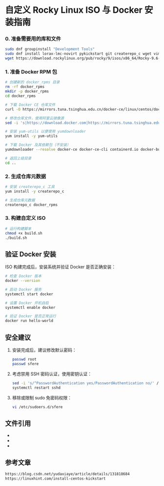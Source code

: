 # 自定义 Rocky Linux ISO 与 Docker 安装指南
### 0. 准备需要用的库和文件
```bash
sudo dnf groupinstall "Development Tools"
sudo dnf install lorax-lmc-novirt pykickstart git createrepo_c wget vim
wget https://download.rockylinux.org/pub/rocky/9/isos/x86_64/Rocky-9.6-x86_64-dvd.iso
```


### 1. 准备 Docker RPM 包

```bash
# 创建新的 docker_rpms 目录
rm -rf docker_rpms
mkdir -p docker_rpms
cd docker_rpms

# 下载 Docker CE 仓库文件
curl -O https://mirrors.tuna.tsinghua.edu.cn/docker-ce/linux/centos/docker-ce.repo

# 修改仓库文件，使用阿里云镜像源
sed -i 's|https://download.docker.com|https://mirrors.tuna.tsinghua.edu.cn/docker-ce|g' docker-ce.repo

# 安装 yum-utils 以便使用 yumdownloader
yum install -y yum-utils

# 下载 Docker 及其依赖包（不安装）
yumdownloader --resolve docker-ce docker-ce-cli containerd.io docker-buildx-plugin docker-compose-plugin

# 返回上级目录
cd ..
```

### 2. 生成仓库元数据
```bash
# 安装 createrepo_c 工具
yum install -y createrepo_c

# 生成仓库元数据
createrepo_c docker_rpms
```

### 3. 构建自定义 ISO
```bash
# 运行构建脚本
chmod +x build.sh
./build.sh
```

## 验证 Docker 安装
ISO 构建完成后，安装系统并验证 Docker 是否正确安装：
```bash
# 检查 Docker 版本
docker --version

# 启动 Docker 服务
systemctl start docker

# 设置 Docker 开机自启
systemctl enable docker

# 验证 Docker 是否正常运行
docker run hello-world
```

## 安全建议
1. 安装完成后，建议修改默认密码：
   ```bash
   passwd root
   passwd sfere
   ```

2. 考虑禁用 SSH 密码认证，使用密钥认证：
   ```bash
   sed -i 's/^PasswordAuthentication yes/PasswordAuthentication no/' /etc/ssh/sshd_config
   systemctl restart sshd
   ```

3. 移除或限制 sudo 免密码权限：
   ```bash
   vi /etc/sudoers.d/sfere
   ```

## 文件引用
- <mcfile name="build.sh" path="/root/rocky-iso-custom/build.sh"></mcfile>
- <mcfile name="ks.cfg" path="/root/rocky-iso-custom/ks.cfg"></mcfile>
- <mcfolder name="docker_rpms" path="/root/rocky-iso-custom/docker_rpms"></mcfolder>

## 参考文章
```bash
https://blog.csdn.net/yudaxiaye/article/details/131818684
https://linuxhint.com/install-centos-kickstart
```
